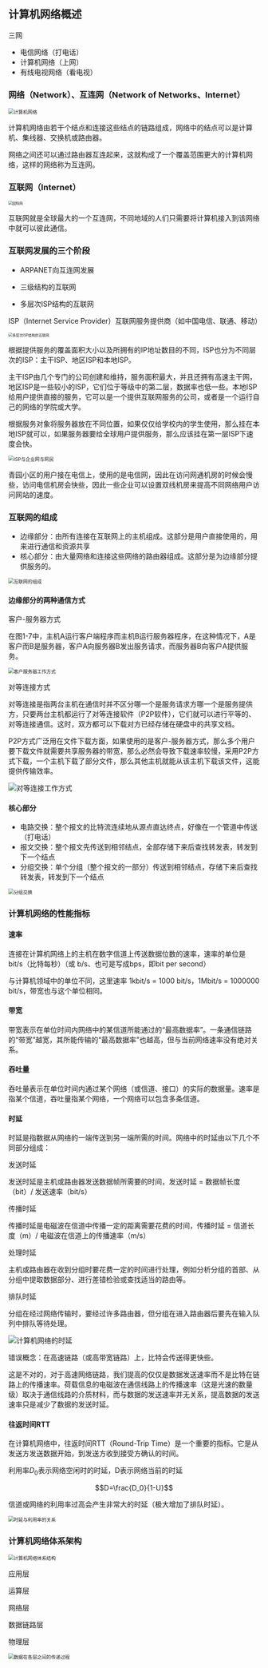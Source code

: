 ## 计算机网络概述
三网
- 电信网络（打电话）
- 计算机网络（上网）
- 有线电视网络（看电视）

### 网络（Network）、互连网（Network of Networks、Internet）

<img src="https://gitee.com/Krains/FigureBed/raw/master/img/%E8%AE%A1%E7%AE%97%E6%9C%BA%E7%BD%91%E7%BB%9C.png" alt="计算机网络" style="zoom: 67%;" />

计算机网络由若干个结点和连接这些结点的链路组成，网络中的结点可以是计算机、集线器、交换机或路由器。

网络之间还可以通过路由器互连起来，这就构成了一个覆盖范围更大的计算机网络，这样的网络称为互连网。

### 互联网（Internet）

<img src="https://gitee.com/Krains/FigureBed/raw/master/img/%E5%9B%A0%E7%89%B9%E7%BD%91.png" alt="因特网" style="zoom:50%;" />

互联网就是全球最大的一个互连网，不同地域的人们只需要将计算机接入到该网络中就可以彼此通信。

### 互联网发展的三个阶段

- ARPANET向互连网发展

- 三级结构的互联网

- 多层次ISP结构的互联网

ISP（Internet Service Provider）互联网服务提供商（如中国电信、联通、移动）

<img src="https://gitee.com/Krains/FigureBed/raw/master/img/%E5%A4%9A%E5%B1%82%E6%AC%A1ISP%E7%BB%93%E6%9E%84%E7%9A%84%E4%BA%92%E8%81%94%E7%BD%91.png" alt="多层次ISP结构的互联网" style="zoom:50%;" />

根据提供服务的覆盖面积大小以及所拥有的IP地址数目的不同，ISP也分为不同层次的ISP：主干ISP、地区ISP和本地ISP。

主干ISP由几个专门的公司创建和维持，服务面积最大，并且还拥有高速主干网，地区ISP是一些较小的ISP，它们位于等级中的第二层，数据率也低一些。本地ISP给用户提供直接的服务，它可以是一个提供互联网服务的公司，或者是一个运行自己的网络的学院或大学。

根据服务对象将服务器放在不同位置，如果仅仅给学校内的学生使用，那么挂在本地ISP就可以，如果服务器要给全球用户提供服务，那么应该挂在第一层ISP下速度会快。

<img src="https://gitee.com/Krains/FigureBed/raw/master/img/ISP%E4%B8%8E%E4%BC%81%E4%B8%9A%E7%BD%91%E4%B8%8E%E7%BD%91%E6%B0%91.png" alt="ISP与企业网与网民" style="zoom:67%;" />

青园小区的用户接在电信上，使用的是电信网，因此在访问网通机房的时候会慢些，访问电信机房会快些，因此一些企业可以设置双线机房来提高不同网络用户访问网站的速度。

### 互联网的组成

- 边缘部分：由所有连接在互联网上的主机组成。这部分是用户直接使用的，用来进行通信和资源共享
- 核心部分：由大量网络和连接这些网络的路由器组成。这部分是为边缘部分提供服务的。

<img src="https://gitee.com/Krains/FigureBed/raw/master/img/%E4%BA%92%E8%81%94%E7%BD%91%E7%9A%84%E7%BB%84%E6%88%90.png" alt="互联网的组成" style="zoom:67%;" />

#### 边缘部分的两种通信方式

客户-服务器方式

在图1-7中，主机A运行客户端程序而主机B运行服务器程序，在这种情况下，A是客户而B是服务器，客户A向服务器B发出服务请求，而服务器B向客户A提供服务。

<img src="https://gitee.com/Krains/FigureBed/raw/master/img/%E5%AE%A2%E6%88%B7%E6%9C%8D%E5%8A%A1%E5%99%A8%E5%B7%A5%E4%BD%9C%E6%96%B9%E5%BC%8F.png" alt="客户服务器工作方式" style="zoom: 67%;" />

对等连接方式

对等连接是指两台主机在通信时并不区分哪一个是服务请求方哪一个是服务提供方，只要两台主机都运行了对等连接软件（P2P软件），它们就可以进行平等的、对等连接通信。这时，双方都可以下载对方已经存储在硬盘中的共享文档。

P2P方式广泛用在文件下载方面，如果使用的是客户-服务器方式，那么多个用户要下载文件就需要共享服务器的带宽，那么必然会导致下载速率较慢，采用P2P方式下载，一个主机下载了部分文件，那么其他主机就能从该主机下载该文件，这能提供传输效率。

![对等连接工作方式](https://gitee.com/Krains/FigureBed/raw/master/img/%E5%AF%B9%E7%AD%89%E8%BF%9E%E6%8E%A5%E5%B7%A5%E4%BD%9C%E6%96%B9%E5%BC%8F.png)

#### 核心部分

- 电路交换：整个报文的比特流连续地从源点直达终点，好像在一个管道中传送（打电话）
- 报文交换：整个报文先传送到相邻结点，全部存储下来后查找转发表，转发到下一个结点
- 分组交换：单个分组（整个报文的一部分）传送到相邻结点，存储下来后查找转发表，转发到下一个结点

<img src="https://gitee.com/Krains/FigureBed/raw/master/img/%E5%88%86%E7%BB%84%E4%BA%A4%E6%8D%A2.png" alt="分组交换" style="zoom:67%;" />

### 计算机网络的性能指标

#### 速率

连接在计算机网络上的主机在数字信道上传送数据位数的速率，速率的单位是 bit/s（比特每秒）（或 b/s、也可是写成bps，即bit per second）

与计算机领域中的单位不同，这里速率 1kbit/s = 1000 bit/s，1Mbit/s = 1000000 bit/s，带宽也与这个单位相同。

#### 带宽

带宽表示在单位时间内网络中的某信道所能通过的“最高数据率”。一条通信链路的“带宽”越宽，其所能传输的“最高数据率”也越高，但与当前网络速率没有绝对关系。

#### 吞吐量

吞吐量表示在单位时间内通过某个网络（或信道、接口）的实际的数据量。速率是指某个信道，吞吐量指某个网络，一个网络可以包含多条信道。

#### 时延

时延是指数据从网络的一端传送到另一端所需的时间。网络中的时延由以下几个不同部分组成：

发送时延

发送时延是主机或路由器发送数据帧所需要的时间，发送时延 = 数据帧长度（bit）/ 发送速率（bit/s）

传播时延

传播时延是电磁波在信道中传播一定的距离需要花费的时间，传播时延 = 信道长度（m）/ 电磁波在信道上的传播速率（m/s）

处理时延

主机或路由器在收到分组时要花费一定的时间进行处理，例如分析分组的首部、从分组中提取数据部分、进行差错检验或查找适当的路由等。

排队时延

分组在经过网络传输时，要经过许多路由器，但分组在进入路由器后要先在输入队列中排队等待处理。

![计算机网络的时延](https://gitee.com/Krains/FigureBed/raw/master/img/%E8%AE%A1%E7%AE%97%E6%9C%BA%E7%BD%91%E7%BB%9C%E7%9A%84%E6%97%B6%E5%BB%B6.png)

错误概念：在高速链路（或高带宽链路）上，比特会传送得更快些。

这是不对的，对于高速网络链路，我们提高的仅仅是数据发送速率而不是比特在链路上的传播速率。荷载信息的电磁波在通信线路上的传播速率（这是光速的数量级）取决于通信线路的介质材料，而与数据的发送速率并无关系，提高数据的发送速率只是减少了数据的发送时延。

#### 往返时间RTT

在计算机网络中，往返时间RTT（Round-Trip Time）是一个重要的指标。它是从发送方发送数据开始，到发送方收到接受方确认的时间。

利用率$D_0$表示网络空闲时的时延，D表示网络当前的时延

$$D=\frac{D_0}{1-U}$$

信道或网络的利用率过高会产生非常大的时延（极大增加了排队时延）。

<img src="https://gitee.com/Krains/FigureBed/raw/master/img/%E6%97%B6%E5%BB%B6%E4%B8%8E%E5%88%A9%E7%94%A8%E7%8E%87%E7%9A%84%E5%85%B3%E7%B3%BB.png" alt="时延与利用率的关系" style="zoom:67%;" />

### 计算机网络体系架构

<img src="https://gitee.com/Krains/FigureBed/raw/master/img/%E8%AE%A1%E7%AE%97%E6%9C%BA%E7%BD%91%E7%BB%9C%E4%BD%93%E7%B3%BB%E7%BB%93%E6%9E%84.png" alt="计算机网络体系结构" style="zoom:67%;" />

应用层

运算层

网络层

数据链路层

物理层

<img src="https://gitee.com/Krains/FigureBed/raw/master/img/%E6%95%B0%E6%8D%AE%E5%9C%A8%E5%90%84%E5%B1%82%E4%B9%8B%E9%97%B4%E7%9A%84%E4%BC%A0%E9%80%92%E8%BF%87%E7%A8%8B.png" alt="数据在各层之间的传递过程" style="zoom:67%;" />







